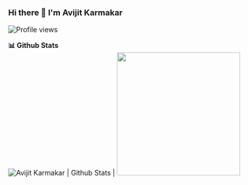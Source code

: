 <!--
**AvijitKarmakar/AvijitKarmakar** is a ✨ _special_ ✨ repository because its `README.md` (this file) appears on your GitHub profile.

Here are some ideas to get you started:

- 🔭 I’m currently working on ...
- 🌱 I’m currently learning ...
- 👯 I’m looking to collaborate on ...
- 🤔 I’m looking for help with ...
- 💬 Ask me about ...
- 📫 How to reach me: ...
- 😄 Pronouns: ...
- ⚡ Fun fact: ...
-->

### Hi there 👋 I'm Avijit Karmakar

![Profile views](https://gpvc.arturio.dev/AvijitKarmakar)

<p>
  <b>📊 Github Stats</b>
  <br />
  <img src="https://github-readme-stats.vercel.app/api?username=AvijitKarmakar&count_private=true&show_icons=true&include_all_commits=true" alt="Avijit Karmakar | Github Stats" />
  |
  <a href="https://stackoverflow.com/users/5294091/avijit-karmakar"><img src="https://github-readme-stackoverflow.vercel.app/?userID=5294091" height="250"></a>
</p>

